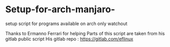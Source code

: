 # Setup-for-arch-manjaro-
setup script for programs available on arch only watchout 

Thanks to Ermanno Ferrari for helping 
Parts of this script are taken from his gitlab public script
His gitlab repo : https://gitlab.com/eflinux
